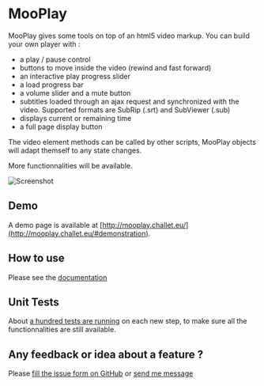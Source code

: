 MooPlay
=======


MooPlay gives some tools on top of an html5 video markup. You can build your own player with :

* a play / pause control
* buttons to move inside the video (rewind and fast forward)
* an interactive play progress slider
* a load progress bar
* a volume slider and a mute button
* subtitles loaded through an ajax request and synchronized with the video. Supported formats are SubRip (.srt) and SubViewer (.sub)
* displays current or remaining time
* a full page display button
  
The video element methods can be called by other scripts, MooPlay objects will adapt themself to any state changes.

More functionnalities will be available.

![Screenshot](http://img441.imageshack.us/img441/2513/image4vc.png)


Demo
----

A demo page is available at [http://mooplay.challet.eu/](http://mooplay.challet.eu/#demonstration).


How to use
----------

Please see the [documentation](http://mooplay.challet.eu/#documentation)


Unit Tests
----------

About [a hundred tests are running](http://mooplay.challet.eu/tests.html?specs=/Specs/master) on each new step, to make sure all the functionnalities are still available.


Any feedback or idea about a feature ?
--------------------------------------

Please [fill the issue form on GitHub](http://github.com/challet/MooPlay/issues) or [send me message](http://github.com/inbox/new/challet)
